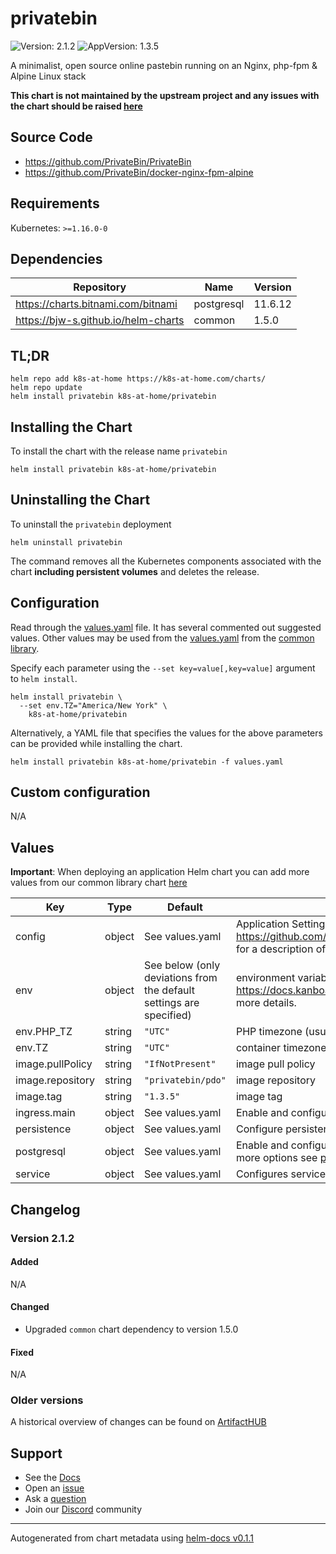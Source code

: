 # privatebin

![Version: 2.1.2](https://img.shields.io/badge/Version-2.1.2-informational?style=flat-square) ![AppVersion: 1.3.5](https://img.shields.io/badge/AppVersion-1.3.5-informational?style=flat-square)

A minimalist, open source online pastebin running on an Nginx, php-fpm & Alpine Linux stack

**This chart is not maintained by the upstream project and any issues with the chart should be raised [here](https://github.com/k8s-at-home/charts/issues/new/choose)**

## Source Code

* <https://github.com/PrivateBin/PrivateBin>
* <https://github.com/PrivateBin/docker-nginx-fpm-alpine>

## Requirements

Kubernetes: `>=1.16.0-0`

## Dependencies

| Repository | Name | Version |
|------------|------|---------|
| https://charts.bitnami.com/bitnami | postgresql | 11.6.12 |
| https://bjw-s.github.io/helm-charts | common | 1.5.0 |

## TL;DR

```console
helm repo add k8s-at-home https://k8s-at-home.com/charts/
helm repo update
helm install privatebin k8s-at-home/privatebin
```

## Installing the Chart

To install the chart with the release name `privatebin`

```console
helm install privatebin k8s-at-home/privatebin
```

## Uninstalling the Chart

To uninstall the `privatebin` deployment

```console
helm uninstall privatebin
```

The command removes all the Kubernetes components associated with the chart **including persistent volumes** and deletes the release.

## Configuration

Read through the [values.yaml](./values.yaml) file. It has several commented out suggested values.
Other values may be used from the [values.yaml](https://github.com/k8s-at-home/library-charts/tree/main/charts/stable/common/values.yaml) from the [common library](https://github.com/k8s-at-home/library-charts/tree/main/charts/stable/common).

Specify each parameter using the `--set key=value[,key=value]` argument to `helm install`.

```console
helm install privatebin \
  --set env.TZ="America/New York" \
    k8s-at-home/privatebin
```

Alternatively, a YAML file that specifies the values for the above parameters can be provided while installing the chart.

```console
helm install privatebin k8s-at-home/privatebin -f values.yaml
```

## Custom configuration

N/A

## Values

**Important**: When deploying an application Helm chart you can add more values from our common library chart [here](https://github.com/k8s-at-home/library-charts/tree/main/charts/stable/common)

| Key | Type | Default | Description |
|-----|------|---------|-------------|
| config | object | See values.yaml | Application Settings. See https://github.com/PrivateBin/PrivateBin/blob/master/cfg/conf.sample.php for a description of every setting |
| env | object | See below (only deviations from the default settings are specified) | environment variables. See [image docs](https://docs.kanboard.org/en/latest/admin_guide/docker.html#environment-variables) and [application docs](# https://docs.kanboard.org/en/latest/admin_guide/config_file.html) for more details. |
| env.PHP_TZ | string | `"UTC"` | PHP timezone (usually should match the containers TZ) |
| env.TZ | string | `"UTC"` | container timezone |
| image.pullPolicy | string | `"IfNotPresent"` | image pull policy |
| image.repository | string | `"privatebin/pdo"` | image repository |
| image.tag | string | `"1.3.5"` | image tag |
| ingress.main | object | See values.yaml | Enable and configure ingress settings for the chart under this key. |
| persistence | object | See values.yaml | Configure persistence settings for the chart under this key. |
| postgresql | object | See values.yaml | Enable and configure postgresql database subchart under this key.    For more options see [postgresql chart documentation](https://github.com/bitnami/charts/tree/master/bitnami/postgresql) |
| service | object | See values.yaml | Configures service settings for the chart. |

## Changelog

### Version 2.1.2

#### Added

N/A

#### Changed

* Upgraded `common` chart dependency to version 1.5.0

#### Fixed

N/A

### Older versions

A historical overview of changes can be found on [ArtifactHUB](https://artifacthub.io/packages/helm/k8s-at-home/privatebin?modal=changelog)

## Support

- See the [Docs](https://docs.k8s-at-home.com/our-helm-charts/getting-started/)
- Open an [issue](https://github.com/k8s-at-home/charts/issues/new/choose)
- Ask a [question](https://github.com/k8s-at-home/organization/discussions)
- Join our [Discord](https://discord.gg/sTMX7Vh) community

----------------------------------------------
Autogenerated from chart metadata using [helm-docs v0.1.1](https://github.com/k8s-at-home/helm-docs/releases/v0.1.1)
